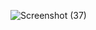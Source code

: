 ![Screenshot (37)](https://github.com/user-attachments/assets/36d907ca-5fb5-47dc-b49d-6191446ffb2e)
